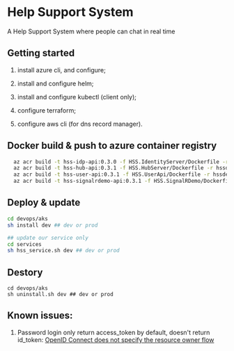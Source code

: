 # Help Support System

A Help Support System where people can chat in real time

## Getting started
1. install azure cli, and configure;
2. install and configure helm;
3. install and configure kubectl (client only);

4. configure terraform;
5. configure aws cli (for dns record manager).


## Docker build & push to azure container registry

```sh
  az acr build -t hss-idp-api:0.3.0 -f HSS.IdentityServer/Dockerfile -r hssdevacr -g hss-configuration .
  az acr build -t hss-hub-api:0.3.1 -f HSS.HubServer/Dockerfile -r hssdevacr -g hss-configuration .
  az acr build -t hss-user-api:0.3.1 -f HSS.UserApi/Dockerfile -r hssdevacr -g hss-configuration .
  az acr build -t hss-signalrdemo-api:0.3.1 -f HSS.SignalRDemo/Dockerfile -r hssdevacr -g hss-configuration .
```

## Deploy & update
```sh
cd devops/aks
sh install dev ## dev or prod

## update our service only
cd services
sh hss_service.sh dev ## dev or prod
```

## Destory
```
cd devops/aks
sh uninstall.sh dev ## dev or prod
```

## Known issues:

1. Password login only return access_token by default, doesn't return id_token: 
[OpenID Connect does not specify the resource owner flow](https://stackoverflow.com/questions/41421160/how-to-get-id-token-along-with-access-token-from-identityserver4-via-password)
